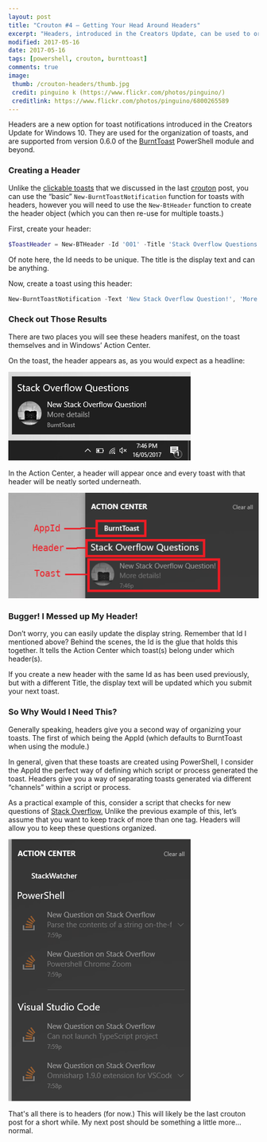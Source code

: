 ```yaml
---
layout: post
title: "Crouton #4 – Getting Your Head Around Headers"
excerpt: "Headers, introduced in the Creators Update, can be used to organize you toasts."
modified: 2017-05-16
date: 2017-05-16
tags: [powershell, crouton, burnttoast]
comments: true
image:
 thumb: /crouton-headers/thumb.jpg
 credit: pinguino k (https://www.flickr.com/photos/pinguino/)
 creditlink: https://www.flickr.com/photos/pinguino/6800265589
---
```


Headers are a new option for toast notifications introduced in the Creators
Update for Windows 10. They are used for the organization of toasts, and are
supported from version 0.6.0 of the
[BurntToast](https://www.powershellgallery.com/packages/BurntToast) PowerShell
module and beyond.

### Creating a Header

Unlike the [clickable toasts](http://king.geek.nz/2017/05/08/crouton-clickable/)
that we discussed in the last
[crouton](http://king.geek.nz/tags/index.html#crouton) post, you can use the
“basic” `New-BurntToastNotification` function for toasts with headers, however you
will need to use the `New-BtHeader` function to create the header object (which
you can then re-use for multiple toasts.)

First, create your header:

```powershell
$ToastHeader = New-BTHeader -Id '001' -Title 'Stack Overflow Questions'
```

Of note here, the Id needs to be unique. The title is the display text and can
be anything.

Now, create a toast using this header:

```powershell
New-BurntToastNotification -Text 'New Stack Overflow Question!', 'More details!' -Header $ToastHeader
```

### Check out Those Results

There are two places you will see these headers manifest, on the toast
themselves and in Windows’ Action Center.

On the toast, the header appears as, as you would expect as a headline:

[![Toast with Header](/images/crouton-headers/toast.png)](/images/crouton-headers/toast.png)

In the Action Center, a header will appear once and every toast with that header
will be neatly sorted underneath.

[![Toast with Header in Action Center](/images/crouton-headers/actioncenter.png)](/images/crouton-headers/actioncenter.png)

### Bugger! I Messed up My Header!

Don’t worry, you can easily update the display string. Remember that Id I
mentioned above? Behind the scenes, the Id is the glue that holds this together.
It tells the Action Center which toast(s) belong under which header(s).

If you create a new header with the same Id as has been used previously, but
with a different Title, the display text will be updated which you submit your
next toast.

### So Why Would I Need This?

Generally speaking, headers give you a second way of organizing your toasts. The
first of which being the AppId (which defaults to BurntToast when using the
module.)

In general, given that these toasts are created using PowerShell, I consider the
AppId the perfect way of defining which script or process generated the toast.
Headers give you a way of separating toasts generated via different “channels”
within a script or process.

As a practical example of this, consider a script that checks for new questions
of [Stack Overflow.](http://king.geek.nz/2017/03/20/crouton-stackwatch/) Unlike
the previous example of this, let’s assume that you want to keep track of more
than one tag. Headers will allow you to keep these questions organized.

[![Multiple Headers](/images/crouton-headers/stackwatcher.png)](/images/crouton-headers/stackwatcher.png)

That's all there is to headers (for now.) This will likely be the last crouton post
for a short while. My next post should be something a little more... normal.
